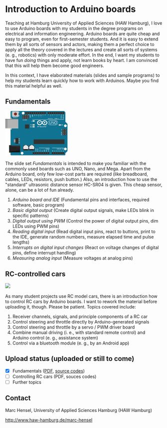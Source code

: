 # Introduction to Arduino boards
Teaching at Hamburg University of Applied Sciences (HAW Hamburg), I love to use Arduino boards with my students in the degree programs on electrical and information engineering. Arduino boards are quite cheap and easy to program, even for first-semester students. And it is easy to extend them by all sorts of sensors and actors, making them a perfect choice to apply all the theory covered in the lectures and create all sorts of systems (e. g., robotics) with only moderate effort. In the end, I want my students to have fun _doing_ things and apply, not learn books by heart. I am convinced that this will help them become good engineers.

In this context, I have elaborated materials (slides and sample programs) to help my students learn quickly how to work with Arduinos. Maybe you find this material helpful as well.

## Fundamentals
<img src="./assets/images/ArduinoUno.png" width="200">

The slide set _Fundamentals_ is intended to make you familiar with the commonly used boards such as UNO, Nano, and Mega. Apart from the Arduino board, only few low-cost parts are required (like breadboard, cables, LEDs, resistors, push button.) Also, an introduction how to use the "standard" ultrasonic distance sensor HC-SR04 is given. This cheap sensor, alone, can be a lot of fun already.

1. _Arduino board and IDE_ (Fundamental pins and interfaces, required software, basic program)
1. _Basic digital output_ (Create digital output signals, make LEDs blink in specific patterns)
1. _Digital output using PWM_ (Control the power of digital output pins, dim LEDs using PWM pins)
1. _Reading digital input_ (Read digital input pins, react to buttons, print to the IDE, generate random numbers, measure elapsed time and pulse lengths)
1. _Interrupts on digital input changes_ (React on voltage changes of digital pins, define interrupt handling)
1. _Measuring analog input_ (Measure voltages at analog pins)

## RC-controlled cars
<img src="./assets/images/RC-Car.png" width="200">

As many student projects use RC model cars, there is an introduction how to control RC cars by Arduino boards. I want to rework the material before uploading it, though. Please be patient. Topics covered include:

1. Receiver channels, signals, and principle components of a RC car
1. Control steering and throttle directly by Arduino-generated signals
1. Control steering and throttle by a servo / PWM driver board
1. Combine manual driving (i. e., with standard remote control) and Arduino control (e. g., assistance system)
1. Control via a bluetooth module (e. g., by an Android app)

## Upload status (uploaded or still to come)
- [X] Fundamentals ([PDF](docs/), [source codes](src/fundamentals))
- [ ] Controlling RC cars (PDF, souces codes)
- [ ] Further topics

## Contact
Marc Hensel, University of Applied Sciences Hamburg (HAW Hamburg)

http://www.haw-hamburg.de/marc-hensel
